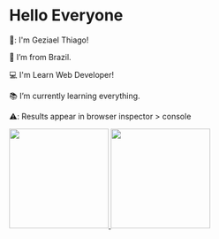 # Hello Everyone
👊: I'm Geziael Thiago!

:house_with_garden: I’m from Brazil.

:computer: I'm Learn Web Developer!

:books: I’m currently learning everything.

⚠️: Results appear in browser inspector > console
<div>
<a href="https://github.com/GeziaelThiagoPaes ">
<img height="180em" src="https://github-readme-stats.vercel.app/api/top-langs/?username=GeziaelThiagoPaes&layout=compact&langs_count=7&theme=dracula"/>
<img height="180em" src="https://github-readme-stats.vercel.app/api?username=GeziaelThiagoPaes&show_icons=true&theme=dracula&include_all_commits=true&count_private=true"/>
</div>
